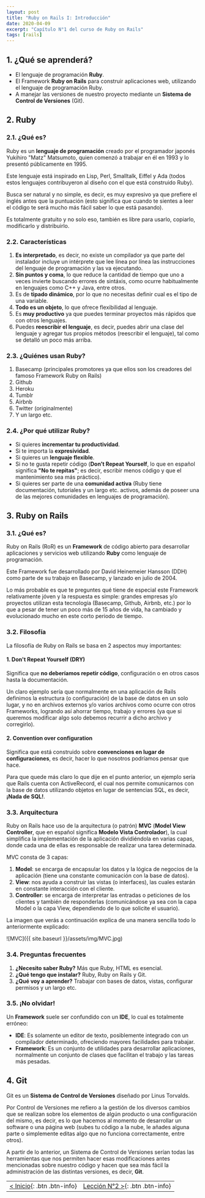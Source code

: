 ```yaml
---
layout: post
title: "Ruby on Rails I: Introducción"
date: 2020-04-09
excerpt: "Capítulo N°1 del curso de Ruby on Rails"
tags: [rails]
---
```


## 1. ¿Qué se aprenderá?

* El lenguaje de programación **Ruby**.
* El Framework **Ruby on Rails** para construir aplicaciones web, utilizando el lenguaje de programación Ruby.
* A manejar las versiones de nuestro proyecto mediante un **Sistema de Control de Versiones** (Git).

## 2. Ruby

### 2.1. ¿Qué es?

Ruby es un **lenguaje de programación** creado por el programador japonés Yukihiro "Matz" Matsumoto, quien comenzó a trabajar en él en 1993 y lo presentó públicamente en 1995.

Este lenguaje está inspirado en Lisp, Perl, Smalltalk, Eiffel y Ada (todos estos lenguajes contribuyeron al diseño con el que está construido Ruby).

Busca ser natural y no simple, es decir, es muy expresivo ya que prefiere el inglés antes que la puntuación (esto significa que cuando te sientes a leer el código te será mucho más fácil saber lo que está pasando).

Es totalmente gratuito y no solo eso, también es libre para usarlo, copiarlo, modificarlo y distribuirlo.

### 2.2. Características

1. **Es interpretado**, es decir, no existe un compilador ya que parte del instalador incluye un intérprete que lee línea por línea las instrucciones del lenguaje de programación y las va ejecutando.
2. **Sin puntos y coma**, lo que reduce la cantidad de tiempo que uno a veces invierte buscando errores de sintáxis, como ocurre habitualmente en lenguajes como C++ y Java, entre otros.
3. Es de **tipado dinámico**, por lo que no necesitas definir cual es el tipo de una variable.
4. **Todo es un objeto**, lo que ofrece flexibilidad al lenguaje.
5. Es **muy productivo** ya que puedes terminar proyectos más rápidos que con otros lenguajes.
6. Puedes **reescribir el lenguaje**, es decir, puedes abrir una clase del lenguaje y agregar tus propios métodos (reescribir el lenguaje), tal como se detalló un poco más arriba.

### 2.3. ¿Quiénes usan Ruby?

1. Basecamp (principales promotores ya que ellos son los creadores del famoso Framework Ruby on Rails)
2. Github
3. Heroku
4. Tumblr
5. Airbnb
6. Twitter (originalmente)
7. Y un largo etc.

### 2.4. ¿Por qué utilizar Ruby?

* Si quieres **incrementar tu productividad**.
* Si te importa la **expresividad**.
* Si quieres un **lenguaje flexible**.
* Si no te gusta repetir código (**Don’t Repeat Yourself**, lo que en español significa **"No te repitas"**; es decir, escribir menos código y que el mantenimiento sea más práctico).
* Si quieres ser parte de una **comunidad activa** (Ruby tiene documentación, tutoriales y un largo etc. activos, además de poseer una de las mejores comunidades en lenguajes de programación).

## 3. Ruby on Rails

### 3.1. ¿Qué es?

Ruby on Rails (RoR) es un **Framework** de código abierto para desarrollar aplicaciones y servicios web utilizando **Ruby** como lenguaje de programación.

Este Framework fue desarrollado por David Heinemeier Hansson (DDH) como parte de su trabajo en Basecamp, y lanzado en julio de 2004.

Lo más probable es que te preguntes qué tiene de especial este Framework relativamente jóven y la respuesta es simple: grandes empresas y/o proyectos utilizan esta tecnología (Basecamp, Github, Airbnb, etc.) por lo que a pesar de tener un poco más de 15 años de vida, ha cambiado y evolucionado mucho en este corto periodo de tiempo.

### 3.2. Filosofía

La filosofía de Ruby on Rails se basa en 2 aspectos muy importantes:

#### 1. Don't Repeat Yourself (DRY)

Significa que **no deberíamos repetir código**, configuración o en otros casos hasta la documentación.

Un claro ejemplo sería que normalmente en una aplicación de Rails definimos la estructura (o configuración) de la base de datos en un solo lugar, y no en archivos externos y/o varios archivos como ocurre con otros Frameworks, logrando así ahorrar tiempo, trabajo y errores (ya que si queremos modificar algo solo debemos recurrir a dicho archivo y corregirlo).

#### 2. Convention over configuration

Significa que está construido sobre **convenciones en lugar de configuraciones**, es decir, hacer lo que nosotros podríamos pensar que hace.

Para que quede más claro lo que dije en el punto anterior, un ejemplo sería que Rails cuenta con ActiveRecord, el cual nos permite comunicarnos con la base de datos utilizando objetos en lugar de sentencias SQL, es decir, **¡Nada de SQL!**.

### 3.3. Arquitectura

Ruby on Rails hace uso de la arquitectura (o patrón) **MVC** (**Model View Controller**, que en español significa **Modelo Vista Controlador**), la cual simplifica la implementación de la aplicación dividiéndola en varias capas, donde cada una de ellas es responsable de realizar una tarea determinada.

MVC consta de 3 capas:

1. **Model**: se encarga de encapsular los datos y la lógica de negocios de la aplicación (tiene una constante comunicación con la base de datos).
2. **View**: nos ayuda a construir las vistas (o interfaces), las cuales estarán en constante interacción con el cliente.
3. **Controller**: se encarga de interpretar las entradas o peticiones de los clientes y también de responderlas (comunicándose ya sea con la capa Model o la capa View, dependiendo de lo que solicite el usuario).

La imagen que verás a continuación explica de una manera sencilla todo lo anteriormente explicado:

![MVC]({{ site.baseurl }}/assets/img/MVC.jpg)

### 3.4. Preguntas frecuentes

1. **¿Necesito saber Ruby?** Más que Ruby, HTML es esencial.
2. **¿Qué tengo que instalar?** Ruby, Ruby on Rails y Git.
3. **¿Qué voy a aprender?** Trabajar con bases de datos, vistas, configurar permisos y un largo etc.

### 3.5. ¡No olvidar!

Un **Framework** suele ser confundido con un **IDE**, lo cual es totalmente erróneo:

* **IDE**: Es solamente un editor de texto, posiblemente integrado con un compilador determinado, ofreciendo mayores facilidades para trabajar.
* **Framework**: Es un conjunto de utilidades para desarrollar aplicaciones, normalmente un conjunto de clases que facilitan el trabajo y las tareas más pesadas.

## 4. Git

Git es un **Sistema de Control de Versiones** diseñado por Linus Torvalds.

Por Control de Versiones me refiero a la gestión de los diversos cambios que se realizan sobre los elementos de algún producto o una configuración del mismo, es decir, es lo que hacemos al momento de desarrollar un software o una página web (subes tu código a la nube, le añades alguna parte o simplemente editas algo que no funciona correctamente, entre otros).

A partir de lo anterior, un Sistema de Control de Versiones serían todas las herramientas que nos permiten hacer esas modificaciones antes mencionadas sobre nuestro código y hacen que sea más fácil la administración de las distintas versiones, es decir, **Git**.

|     |     |
|:----|----:|
| [< Inicio](https://nisoto.github.io/blog/){: .btn .btn-info} | [Lección N°2 >](https://nisoto.github.io/rails-ii-control-de-versiones/){: .btn .btn-info} |
